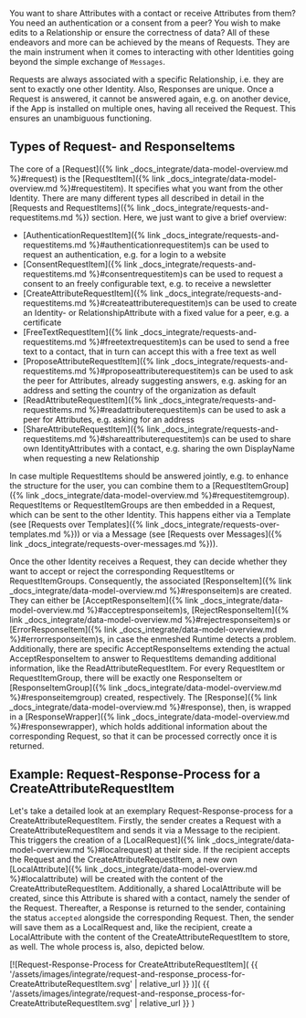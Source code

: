 You want to share Attributes with a contact or receive Attributes from them?
You need an authentication or a consent from a peer?
You wish to make edits to a Relationship or ensure the correctness of data?
All of these endeavors and more can be achieved by the means of Requests.
They are the main instrument when it comes to interacting with other Identities going beyond the simple exchange of `Messages`.

Requests are always associated with a specific Relationship, i.e. they are sent to exactly one other Identity.
Also, Responses are unique.
Once a Request is answered, it cannot be answered again, e.g. on another device, if the App is installed on multiple ones, having all received the Request.
This ensures an unambiguous functioning.

## Types of Request- and ResponseItems

The core of a [Request]({% link _docs_integrate/data-model-overview.md %}#request) is the [RequestItem]({% link _docs_integrate/data-model-overview.md %}#requestitem).
It specifies what you want from the other Identity.
There are many different types all described in detail in the [Requests and RequestItems]({% link _docs_integrate/requests-and-requestitems.md %}) section.
Here, we just want to give a brief overview:

- [AuthenticationRequestItem]({% link _docs_integrate/requests-and-requestitems.md %}#authenticationrequestitem)s can be used to request an authentication, e.g. for a login to a website
- [ConsentRequestItem]({% link _docs_integrate/requests-and-requestitems.md %}#consentrequestitem)s can be used to request a consent to an freely configurable text, e.g. to receive a newsletter
- [CreateAttributeRequestItem]({% link _docs_integrate/requests-and-requestitems.md %}#createattributerequestitem)s can be used to create an Identity- or RelationshipAttribute with a fixed value for a peer, e.g. a certificate
- [FreeTextRequestItem]({% link _docs_integrate/requests-and-requestitems.md %}#freetextrequestitem)s can be used to send a free text to a contact, that in turn can accept this with a free text as well
- [ProposeAttributeRequestItem]({% link _docs_integrate/requests-and-requestitems.md %}#proposeattributerequestitem)s can be used to ask the peer for Attributes, already suggesting answers, e.g. asking for an address and setting the country of the organization as default
- [ReadAttributeRequestItem]({% link _docs_integrate/requests-and-requestitems.md %}#readattributerequestitem)s can be used to ask a peer for Attributes, e.g. asking for an address
- [ShareAttributeRequestItem]({% link _docs_integrate/requests-and-requestitems.md %}#shareattributerequestitem)s can be used to share own IdentityAttributes with a contact, e.g. sharing the own DisplayName when requesting a new Relationship

In case multiple RequestItems should be answered jointly, e.g. to enhance the structure for the user, you can combine them to a [RequestItemGroup]({% link _docs_integrate/data-model-overview.md %}#requestitemgroup).
RequestItems or RequestItemGroups are then embedded in a Request, which can be sent to the other Identity.
This happens either via a Template (see [Requests over Templates]({% link _docs_integrate/requests-over-templates.md %})) or via a Message (see [Requests over Messages]({% link _docs_integrate/requests-over-messages.md %})).

Once the other Identity receives a Request, they can decide whether they want to accept or reject the corresponding RequestItems or RequestItemGroups.
Consequently, the associated [ResponseItem]({% link _docs_integrate/data-model-overview.md %}#responseitem)s are created.
They can either be [AcceptResponseItem]({% link _docs_integrate/data-model-overview.md %}#acceptresponseitem)s, [RejectResponseItem]({% link _docs_integrate/data-model-overview.md %}#rejectresponseitem)s or [ErrorResponseItem]({% link _docs_integrate/data-model-overview.md %}#errorresponseitem)s, in case the enmeshed Runtime detects a problem.
Additionally, there are specific AcceptResponseItems extending the actual AcceptResponseItem to answer to RequestItems demanding additional information, like the ReadAttributeRequestItem.
For every RequestItem or RequestItemGroup, there will be exactly one ResponseItem or [ResponseItemGroup]({% link _docs_integrate/data-model-overview.md %}#responseitemgroup) created, respectively.
The [Response]({% link _docs_integrate/data-model-overview.md %}#response), then, is wrapped in a [ResponseWrapper]({% link _docs_integrate/data-model-overview.md %}#responsewrapper), which holds additional information about the corresponding Request, so that it can be processed correctly once it is returned.

## Example: Request-Response-Process for a CreateAttributeRequestItem

Let's take a detailed look at an exemplary Request-Response-process for a CreateAttributeRequestItem.
Firstly, the sender creates a Request with a CreateAttributeRequestItem and sends it via a Message to the recipient.
This triggers the creation of a [LocalRequest]({% link _docs_integrate/data-model-overview.md %}#localrequest) at their side.
If the recipient accepts the Request and the CreateAttributeRequestItem, a new own [LocalAttribute]({% link _docs_integrate/data-model-overview.md %}#localattribute) will be created with the content of the CreateAttributeRequestItem.
Additionally, a shared LocalAttribute will be created, since this Attribute is shared with a contact, namely the sender of the Request.
Thereafter, a Response is returned to the sender, containing the status `accepted` alongside the corresponding Request.
Then, the sender will save them as a LocalRequest and, like the recipient, create a LocalAttribute with the content of the CreateAttributeRequestItem to store, as well.
The whole process is, also, depicted below.

[![Request-Response-Process for CreateAttributeRequestItem]( {{ '/assets/images/integrate/request-and-response_process-for-CreateAttributeRequestItem.svg' | relative_url }} )]( {{ '/assets/images/integrate/request-and-response_process-for-CreateAttributeRequestItem.svg' | relative_url }} )
